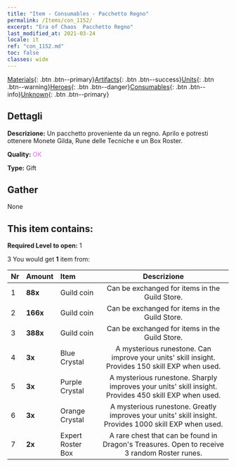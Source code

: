 ```yaml
---
title: "Item - Consumables - Pacchetto Regno"
permalink: /Items/con_1152/
excerpt: "Era of Chaos  Pacchetto Regno"
last_modified_at: 2021-03-24
locale: it
ref: "con_1152.md"
toc: false
classes: wide
---
```

 [Materials](/it/Items/){: .btn .btn--primary}[Artifacts](/it/Items/Artifacts/){: .btn .btn--success}[Units](/it/Items/Units/){: .btn .btn--warning}[Heroes](/it/Items/Heroes/){: .btn .btn--danger}[Consumables](/it/Items/Consumables/){: .btn .btn--info}[Unknown](/it/Items/Unknown/){: .btn .btn--primary}

## Dettagli
 **Descrizione:** Un pacchetto proveniente da un regno. Aprilo e potresti ottenere Monete Gilda, Rune delle Tecniche e un Box Roster.

 **Quality:** <span style="color: #DA70D6">OK</span>

 **Type:** Gift

## Gather

  None

## This item contains:

 **Required Level to open:** 1

 3 You would get **1** item  from:

  | Nr | Amount |     Item    | Descrizione |
  |:---|:-------|:------------|:-----------:|
  | 1 |  **88x** | Guild coin | Can be exchanged for items in the Guild Store.  | 
  | 2 |  **166x** | Guild coin | Can be exchanged for items in the Guild Store.  | 
  | 3 |  **388x** | Guild coin | Can be exchanged for items in the Guild Store.  | 
  | 4 |  **3x** | Blue Crystal | A mysterious runestone. Can improve your units' skill insight. Provides 150 skill EXP when used.  | 
  | 5 |  **3x** | Purple Crystal | A mysterious runestone. Sharply improves your units' skill insight. Provides 450 skill EXP when used.  | 
  | 6 |  **3x** | Orange Crystal | A mysterious runestone. Greatly improves your units' skill insight. Provides 1000 skill EXP when used.  | 
  | 7 |  **2x** | Expert Roster Box | A rare chest that can be found in Dragon's Treasures. Open to receive 3 random Roster runes.  | 
